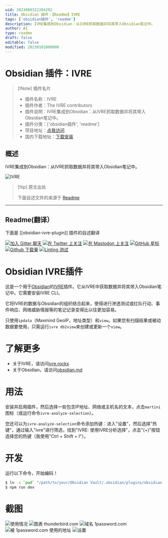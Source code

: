 ```yaml
---
uid: 2023080322204292
title: Obsidian 插件：【Readme】IVRE
tags: ['obsidian插件', 'readme']
description: IVRE集成到Obsidian：从IVRE抓取数据并将其带入Obsidian笔记中。
author: AI
type: readme
draft: false
editable: false
modified: 20230101000000
---
```


# Obsidian 插件：IVRE

> [!Note] 插件名片
> - 插件名称：IVRE
> - 插件作者：The IVRE contributors
> - 插件说明：IVRE集成到Obsidian：从IVRE抓取数据并将其带入Obsidian笔记中。
> - 插件分类：['obsidian插件', 'readme']
> - 项目地址：[点我访问](https://github.com/ivre/obsidian-ivre-plugin)
> - 国内下载地址：[下载安装](https://pkmer.cn/products/plugin/pluginMarket/?obsidian-ivre-plugin)

## 概述

IVRE集成到Obsidian：从IVRE抓取数据并将其带入Obsidian笔记中。

![IVRE](https://cdn.pkmer.cn/covers/obsidian-ivre-plugin.png!pkmer)

> [!tip] 原文出处
> 
>下面自述文件的来源于 [Readme](https://ghproxy.net/https://raw.githubusercontent.com/ivre/obsidian-ivre-plugin/master/README.md)
> 

---

## Readme(翻译）

下面是 [[obsidian-ivre-plugin]] 插件的自述翻译


[![加入 Gitter 聊天](https://badges.gitter.im/ivre/ivre.svg)](https://gitter.im/ivre/ivre)
[![在 Twitter 上关注](https://img.shields.io/twitter/follow/IvreRocks.svg?logo=twitter)](https://twitter.com/IvreRocks)
[![在 Mastodon 上关注](https://img.shields.io/mastodon/follow/109349639355238149?domain=https%3A%2F%2Finfosec.exchange&style=social)](https://infosec.exchange/@ivre)
[![GitHub 星标](https://img.shields.io/github/stars/ivre/obsidian-ivre-plugin?style=social)](https://github.com/ivre/obsidian-ivre-plugin)
[![Github 下载量](https://img.shields.io/github/downloads/ivre/obsidian-ivre-plugin/total.svg)](https://github.com/ivre/obsidian-ivre-plugin/releases/)
[![Linting 测试](https://github.com/ivre/obsidian-ivre-plugin/actions/workflows/linting.yml/badge.svg?branch=master)](https://github.com/ivre/obsidian-ivre-plugin/actions/workflows/linting.yml/?branch=master)
# Obsidian IVRE插件

这是一个用于[Obsidian](https://obsidian.md)的[IVRE](https://ivre.rocks)插件。它从IVRE中获取数据并将其带入Obsidian笔记中。它需要安装IVRE CLI。

它将IVRE的数据与Obsidian的组织结合起来，使得进行渗透测试或红队行动、事件响应、网络威胁情报等的笔记记录变得比以往更加容易。

只使用`ipdata`（Maxmind GeoIP，地址类型）和`view`。如果您有扫描结果或被动数据要使用，只需运行`ivre db2view`来创建或更新一个`view`。

# 了解更多

- 关于IVRE，请访问[ivre.rocks](https://ivre.rocks/)
- 关于Obsidian，请访问[obsidian.md](https://obsidian.md/)

# 用法

安装并启用插件，然后选择一些包含IP地址、网络或主机名的文本，点击`martini`图标（或运行命令`ivre-analyze-selection`）。

您还可以为`ivre-analyze-selection`命令添加热键：进入"设置"，然后选择"热键"，通过输入"ivre"进行筛选，找到"IVRE: 使用IVRE分析选择"，点击"(+)"按钮选择您的热键（我使用"Ctrl + Shift + I"）。

# 开发

运行以下命令，开始编码！
```sh
$ ln -s `pwd` "/path/to/your/Obsidian Vault/.obsidian/plugins/obsidian-ivre-plugin"
$ npm run dev
```

# 截图 #

![使用情况](doc/screenshots/usage.png)
![图表 `thunderbird.com`](doc/screenshots/graph_thunderbird.png)
![域名 `1password.com`](doc/screenshots/domain_1password.png)
![被 `1password.com` 使用的地址](doc/screenshots/address_1password.png)
![设置](doc/screenshots/settings.png)



